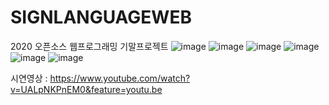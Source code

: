 # SIGNLANGUAGEWEB
2020 오픈소스 웹프로그래밍 기말프로젝트
![image](https://user-images.githubusercontent.com/40710664/85971569-71349e80-ba08-11ea-8fbe-7883f8ebf17a.png)
![image](https://user-images.githubusercontent.com/40710664/85971573-785bac80-ba08-11ea-808a-5a6e7795ff15.png)
![image](https://user-images.githubusercontent.com/40710664/85971576-7abe0680-ba08-11ea-8420-52143a7ea06e.png)
![image](https://user-images.githubusercontent.com/40710664/85971578-7db8f700-ba08-11ea-9006-52f8a65e39f8.png)
![image](https://user-images.githubusercontent.com/40710664/85971585-814c7e00-ba08-11ea-988e-6365a1d952cf.png)
![image](https://user-images.githubusercontent.com/40710664/85971591-84e00500-ba08-11ea-99f4-bb5e4514ccb5.png)

시연영상 : https://www.youtube.com/watch?v=UALpNKPnEM0&feature=youtu.be


